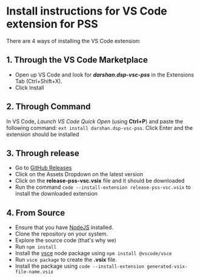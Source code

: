 # Install instructions for VS Code extension for PSS

There are 4 ways of installing the VS Code extension:

## 1. Through the VS Code Marketplace

- Open up VS Code and look for ***darshan.dsp-vsc-pss*** in the Extensions Tab (Ctrl+Shift+X).
- Click Install

## 2. Through Command

In VS Code, *Launch VS Code Quick Open* (using **Ctrl+P**) and paste the following command: ```ext install darshan.dsp-vsc-pss```. Click Enter and the extension should be installed

## 3. Through release

- Go to [GitHub Releases](https://github.com/thisisthedarshan/vscode-pss/releases)
- Click on the Assets Dropdown on the latest version
- Click on the **release-pss-vsc.vsix** file and it should be downloaded
- Run the command ```code --install-extension release-pss-vsc.vsix``` to install the downloaded extension

## 4. From Source

- Ensure that you have [NodeJS]() installed.
- Clone the repository on your system.
- Explore the source code (that's why we)
- Run ``npm install``
- Install the [vsce](https://www.npmjs.com/package/vsce) node package using ``npm install @vscode/vsce``
- Run ``vsce package`` to create the **.vsix** file.
- Install the package using ``code --install-extension generated-vsix-file-name.vsix``
